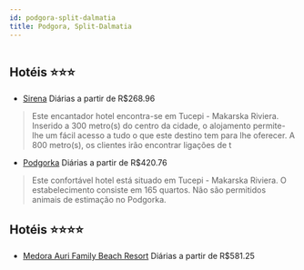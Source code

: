 ```yaml
---
id: podgora-split-dalmatia
title: Podgora, Split-Dalmatia
---
```


<center><img src="http://cdn.smyrooms.com/cloudcontent/fotos/agregadorHotelero/0018/56543/1856543/10.jpg?f=15075290" alt="" /></center>


## Hotéis ⭐️⭐️⭐️

-    [Sirena](https://www.hurb.com/aud/https://www.hurb.com/hoteis/podgora/sirena-JNP-JP806172?cmp=18055) Diárias a partir de R$268.96
   > Este encantador hotel encontra-se em Tucepi - Makarska Riviera. Inserido a 300 metro(s) do centro da cidade, o alojamento permite-lhe um fácil acesso a tudo o que este destino tem para lhe oferecer. A 800 metro(s), os clientes irão encontrar ligações de t
-    [Podgorka](https://www.hurb.com/aud/https://www.hurb.com/hoteis/podgora/podgorka-JNP-JP079562?cmp=18055) Diárias a partir de R$420.76
   > Este confortável hotel está situado em Tucepi - Makarska Riviera. O estabelecimento consiste em 165 quartos. Não são permitidos animais de estimação no Podgorka. 

## Hotéis ⭐️⭐️⭐️⭐️

-    [Medora Auri Family Beach Resort](https://www.hurb.com/aud/https://www.hurb.com/hoteis/podgora/medora-auri-family-beach-resort-JNP-JP088714?cmp=18055) Diárias a partir de R$581.25
   > 
